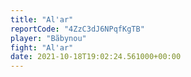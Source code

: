 ```yaml
---
title: "Al'ar"
reportCode: "4ZzC3dJ6NPqfKgTB"
player: "Bãbynou"
fight: "Al'ar"
date: 2021-10-18T19:02:24.561000+00:00
---
```

